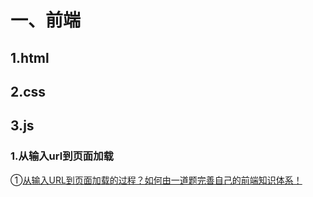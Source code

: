 # 一、前端
## 1.html
## 2.css
## 3.js
### 1.从输入url到页面加载
①[从输入URL到页面加载的过程？如何由一道题完善自己的前端知识体系！](https://segmentfault.com/a/1190000013662126)
